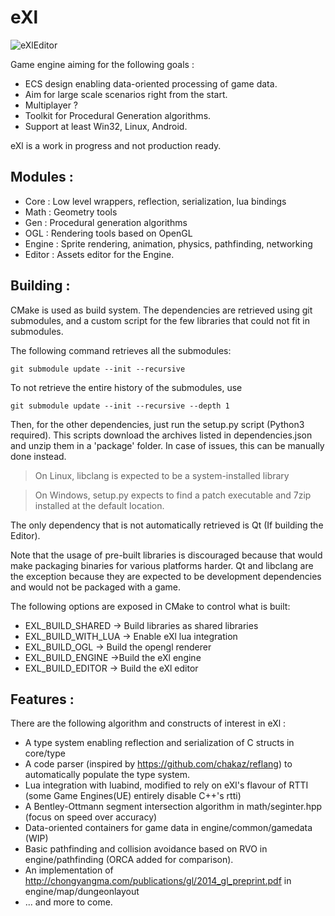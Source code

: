 # eXl
![eXlEditor](https://user-images.githubusercontent.com/89106979/149813364-6e75b250-bf06-4afb-8a24-7bc4cb247611.PNG)

Game engine aiming for the following goals :
- ECS design enabling data-oriented processing of game data.
- Aim for large scale scenarios right from the start.
- Multiplayer ?
- Toolkit for Procedural Generation algorithms.
- Support at least Win32, Linux, Android.

eXl is a work in progress and not production ready.

## Modules : 

- Core : Low level wrappers, reflection, serialization, lua bindings
- Math : Geometry tools
- Gen : Procedural generation algorithms
- OGL : Rendering tools based on OpenGL
- Engine : Sprite rendering, animation, physics, pathfinding, networking
- Editor : Assets editor for the Engine.

## Building : 

CMake is used as build system.
The dependencies are retrieved using git submodules, and a custom script for the few libraries that could not fit in submodules.

The following command retrieves all the submodules:

`git submodule update --init --recursive`

To not retrieve the entire history of the submodules, use 

`git submodule update --init --recursive --depth 1`

Then, for the other dependencies, just run the setup.py script (Python3 required).
This scripts download the archives listed in dependencies.json and unzip them in a 'package' folder.
In case of issues, this can be manually done instead.
> On Linux, libclang is expected to be a system-installed library

> On Windows, setup.py expects to find a patch executable and 7zip installed at the default location.

The only dependency that is not automatically retrieved is Qt (If building the Editor).

Note that the usage of pre-built libraries is discouraged because that would make packaging binaries for various platforms harder.
Qt and libclang are the exception because they are expected to be development dependencies and would not be packaged with a game.

The following options are exposed in CMake to control what is built: 

- EXL_BUILD_SHARED -> Build libraries as shared libraries
- EXL_BUILD_WITH_LUA -> Enable eXl lua integration
- EXL_BUILD_OGL -> Build the opengl renderer
- EXL_BUILD_ENGINE ->Build the eXl engine
- EXL_BUILD_EDITOR -> Build the eXl editor

## Features :

There are the following algorithm and constructs of interest in eXl :
- A type system enabling reflection and serialization of C structs in core/type
- A code parser (inspired by https://github.com/chakaz/reflang) to automatically populate the type system.
- Lua integration with luabind, modified to rely on eXl's flavour of RTTI (some Game Engines(UE) entirely disable C++'s rtti)
- A Bentley-Ottmann segment intersection algorithm in math/seginter.hpp (focus on speed over accuracy)
- Data-oriented containers for game data in engine/common/gamedata (WIP)
- Basic pathfinding and collision avoidance based on RVO in engine/pathfinding (ORCA added for comparison).
- An implementation of http://chongyangma.com/publications/gl/2014_gl_preprint.pdf in engine/map/dungeonlayout
- ... and more to come.

